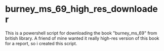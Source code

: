# burney_ms_69_high_res_downloader
This is a powershell script for downloading the book "burney_ms_69" from british library. A friend of mine wanted it really high-res version of this book for a report, so i created this script.
